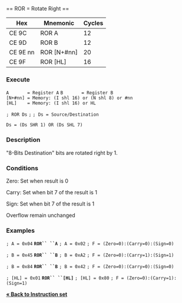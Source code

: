 \== ROR = Rotate Right ==

| Hex      | Mnemonic       | Cycles |
| -------- | -------------- | ------ |
| CE 9C    | ROR A          | 12     |
| CE 9D    | ROR B          | 12     |
| CE 9E nn | ROR \[N+\#nn\] | 20     |
| CE 9F    | ROR \[HL\]     | 16     |

### Execute

`A       = Register A`
`B       = Register B`
`[N+#nn] = Memory: (I shl 16) or (N shl 8) or #nn`
`[HL]    = Memory: (I shl 16) or HL`

`; ROR Ds`
`;`
`; Ds = Source/Destination`

`Ds = (Ds SHR 1) OR (Ds SHL 7)`

### Description

"8-Bits Destination" bits are rotated right by 1.

### Conditions

Zero: Set when result is 0

Carry: Set when bit 7 of the result is 1

Sign: Set when bit 7 of the result is 1

Overflow remain unchanged

### Examples

`; A = 0x04`
**`ROR`` ``A`**
`; A = 0x02`
`; F = (Zero=0):(Carry=0):(Sign=0)`

`; B = 0x45`
**`ROR`` ``B`**
`; B = 0xA2`
`; F = (Zero=0):(Carry=1):(Sign=1)`

`; B = 0x84`
**`ROR`` ``B`**
`; B = 0x42`
`; F = (Zero=0):(Carry=0):(Sign=0)`

`; [HL] = 0x01`
**`ROR`` ``[HL]`**
`; [HL] = 0x80`
`; F = (Zero=0):(Carry=1):(Sign=1)`

[**« Back to Instruction set**](PM_InstructionList "wikilink")